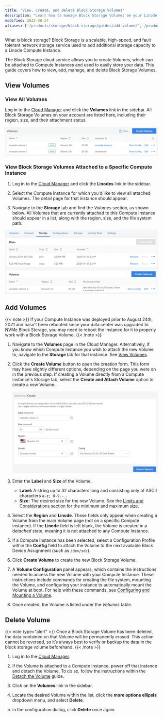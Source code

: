 ```yaml
---
title: "View, Create, and Delete Block Storage Volumes"
description: "Learn how to manage Block Storage Volumes on your Linode account, including viewing, adding, and deleting them."
modified: 2022-08-24
aliases: ['/products/storage/block-storage/guides/add-volume/','/products/storage/block-storage/guides/delete-volume/']
---
```


What is block storage? Block Storage is a scalable, high-speed, and fault tolerant network storage service used to add additional storage capacity to a Linode Compute Instance.

The Block Storage cloud service allows you to create Volumes, which can be attached to Compute Instances and used to easily store your data. This guide covers how to view, add, manage, and delete Block Storage Volumes.


## View Volumes

### View All Volumes

Log in to the [Cloud Manager](https://cloud.linode.com/volumes) and click the **Volumes** link in the sidebar. All Block Storage Volumes on your account are listed here, including their region, size, and their attachment status.

![View all Volumes on an account](view-all-volumes.png)

### View Block Storage Volumes Attached to a Specific Compute Instance

1.  Log in to the [Cloud Manager](https://cloud.linode.com/linodes) and click the **Linodes** link in the sidebar.

1.  Select the Compute Instance for which you'd like to view all attached Volumes. The detail page for that instance should appear.

1.  Navigate to the **Storage** tab and find the *Volumes* section, as shown below. All Volumes that are currently attached to this Compute Instance should appear in a list, along with the region, size, and the file system path.

![View Volumes that are attached to specific Compute Instances](view-volumes-on-compute-instance.png)

## Add Volumes

{{< note >}}
If your Compute Instance was deployed prior to August 24th, 2021 and hasn't been rebooted since your data center was upgraded to NVMe Block Storage, you may need to reboot the instance for it to properly work with a Block Storage Volume.
{{< /note >}}

1. Navigate to the **Volumes** page in the Cloud Manager. Alternatively, if you know which Compute Instance you wish to attach the new Volume to, navigate to the **Storage** tab for that instance. See [View Volumes](#view-volumes).

1. Click the **Create Volume** button to open the creation form. This form may have slightly different options, depending on the page you were on in the previous step. If creating a Volume directly from a Compute Instance's Storage tab, select the **Create and Attach Volume** option to create a new Volume.

    ![Volume Creation Form](create-volume-form.png)

1. Enter the **Label** and **Size** of the Volume.

    - **Label:** A string up to 32 characters long and consisting only of ASCII characters `a-z; 0-9.-_`.
    - **Size:** The desired size for the new Volume. See the [Limits and Considerations](/docs/products/storage/block-storage/#limits-and-considerations) section for the minimum and maximum size.

1. Select the **Region** and **Linode**. These fields only appear when creating a Volume from the main Volume page (not on a specific Compute Instance). If the **Linode** field is left blank, the Volume is created in a *detached* state, meaning it is not attached to any Compute Instance.

1. If a Compute Instance has been selected, select a Configuration Profile within the **Config** field to attach the Volume to the next available Block Device Assignment (such as `/dev/sdc`).

1.  Click **Create Volume** to create the new Block Storage Volume.

1.  A **Volume Configuration** panel appears, which contains the instructions needed to access the new Volume with your Compute Instance. These instructions include commands for creating the file system, mounting the Volume, and configuring your instance to automatically mount the Volume at boot. For help with these commands, see [Configuring and Mounting a Volume](/docs/products/storage/block-storage/guides/configure-volume/).

1.  Once created, the Volume is listed under the *Volumes* table.

## Delete Volume

{{< note type="alert" >}}
Once a Block Storage Volume has been deleted, the data contained on that Volume will be permanently erased. This action cannot be reversed,  so it’s always best to verify or backup the data in the block storage volume beforehand.
{{< /note >}}

1.  Log in to the [Cloud Manager](https://cloud.linode.com/linodes).

1.  If the Volume is attached to a Compute Instance, power off that instance and detach the Volume. To do so, follow the instructions within the [Detach the Volume](/docs/products/storage/block-storage/guides/attach-and-detach/#detach-a-volume) guide.

1.  Click on the **Volumes** link in the sidebar.

1.  Locate the desired Volume within the list, click the **more options ellipsis** dropdown menu, and select **Delete**.

1.  In the configuration dialog, click **Delete** once again.
